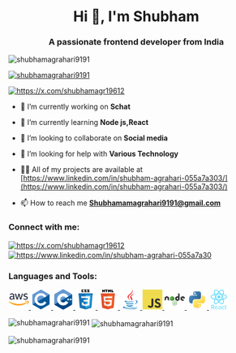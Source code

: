 <h1 align="center">Hi 👋, I'm Shubham</h1>
<h3 align="center">A passionate frontend developer from India</h3>

<p align="left"> <img src="https://komarev.com/ghpvc/?username=shubhamagrahari9191&label=Profile%20views&color=0e75b6&style=flat" alt="shubhamagrahari9191" /> </p>

<p align="left"> <a href="https://github.com/ryo-ma/github-profile-trophy"><img src="https://github-profile-trophy.vercel.app/?username=shubhamagrahari9191" alt="shubhamagrahari9191" /></a> </p>

<p align="left"> <a href="https://twitter.com/https://x.com/shubhamagr19612" target="blank"><img src="https://img.shields.io/twitter/follow/https://x.com/shubhamagr19612?logo=twitter&style=for-the-badge" alt="https://x.com/shubhamagr19612" /></a> </p>

- 🔭 I’m currently working on **Schat**

- 🌱 I’m currently learning **Node js,React**

- 👯 I’m looking to collaborate on **Social media**

- 🤝 I’m looking for help with **Various Technology**

- 👨‍💻 All of my projects are available at [https://www.linkedin.com/in/shubham-agrahari-055a7a303/](https://www.linkedin.com/in/shubham-agrahari-055a7a303/)

- 📫 How to reach me **Shubhamamagrahari9191@gmail.com**

<h3 align="left">Connect with me:</h3>
<p align="left">
<a href="https://twitter.com/https://x.com/shubhamagr19612" target="blank"><img align="center" src="https://raw.githubusercontent.com/rahuldkjain/github-profile-readme-generator/master/src/images/icons/Social/twitter.svg" alt="https://x.com/shubhamagr19612" height="30" width="40" /></a>
<a href="https://linkedin.com/in/https://www.linkedin.com/in/shubham-agrahari-055a7a30" target="blank"><img align="center" src="https://raw.githubusercontent.com/rahuldkjain/github-profile-readme-generator/master/src/images/icons/Social/linked-in-alt.svg" alt="https://www.linkedin.com/in/shubham-agrahari-055a7a30" height="30" width="40" /></a>
</p>

<h3 align="left">Languages and Tools:</h3>
<p align="left"> <a href="https://aws.amazon.com" target="_blank" rel="noreferrer"> <img src="https://raw.githubusercontent.com/devicons/devicon/master/icons/amazonwebservices/amazonwebservices-original-wordmark.svg" alt="aws" width="40" height="40"/> </a> <a href="https://www.cprogramming.com/" target="_blank" rel="noreferrer"> <img src="https://raw.githubusercontent.com/devicons/devicon/master/icons/c/c-original.svg" alt="c" width="40" height="40"/> </a> <a href="https://www.w3schools.com/cpp/" target="_blank" rel="noreferrer"> <img src="https://raw.githubusercontent.com/devicons/devicon/master/icons/cplusplus/cplusplus-original.svg" alt="cplusplus" width="40" height="40"/> </a> <a href="https://www.w3schools.com/css/" target="_blank" rel="noreferrer"> <img src="https://raw.githubusercontent.com/devicons/devicon/master/icons/css3/css3-original-wordmark.svg" alt="css3" width="40" height="40"/> </a> <a href="https://www.w3.org/html/" target="_blank" rel="noreferrer"> <img src="https://raw.githubusercontent.com/devicons/devicon/master/icons/html5/html5-original-wordmark.svg" alt="html5" width="40" height="40"/> </a> <a href="https://www.java.com" target="_blank" rel="noreferrer"> <img src="https://raw.githubusercontent.com/devicons/devicon/master/icons/java/java-original.svg" alt="java" width="40" height="40"/> </a> <a href="https://developer.mozilla.org/en-US/docs/Web/JavaScript" target="_blank" rel="noreferrer"> <img src="https://raw.githubusercontent.com/devicons/devicon/master/icons/javascript/javascript-original.svg" alt="javascript" width="40" height="40"/> </a> <a href="https://nodejs.org" target="_blank" rel="noreferrer"> <img src="https://raw.githubusercontent.com/devicons/devicon/master/icons/nodejs/nodejs-original-wordmark.svg" alt="nodejs" width="40" height="40"/> </a> <a href="https://www.python.org" target="_blank" rel="noreferrer"> <img src="https://raw.githubusercontent.com/devicons/devicon/master/icons/python/python-original.svg" alt="python" width="40" height="40"/> </a> <a href="https://reactjs.org/" target="_blank" rel="noreferrer"> <img src="https://raw.githubusercontent.com/devicons/devicon/master/icons/react/react-original-wordmark.svg" alt="react" width="40" height="40"/> </a> </p>

<p><img align="left" src="https://github-readme-stats.vercel.app/api/top-langs?username=shubhamagrahari9191&show_icons=true&locale=en&layout=compact" alt="shubhamagrahari9191" /></p>

<p>&nbsp;<img align="center" src="https://github-readme-stats.vercel.app/api?username=shubhamagrahari9191&show_icons=true&locale=en" alt="shubhamagrahari9191" /></p>

<p><img align="center" src="https://github-readme-streak-stats.herokuapp.com/?user=shubhamagrahari9191&" alt="shubhamagrahari9191" /></p>
